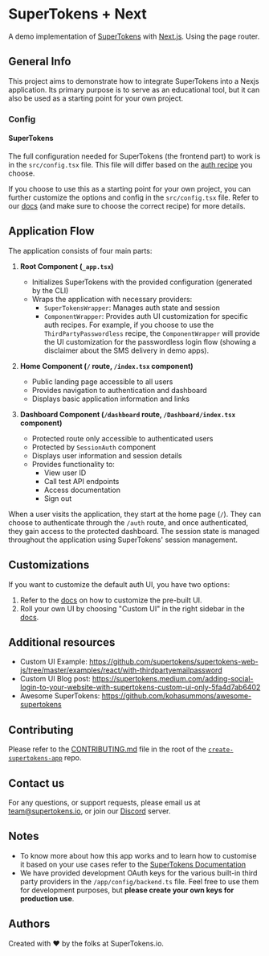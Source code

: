 # SuperTokens + Next

A demo implementation of [SuperTokens](https://supertokens.com/) with [Next.js](https://nextjs.org/). Using the page router.

## General Info

This project aims to demonstrate how to integrate SuperTokens into a Nexjs application. Its primary purpose is to serve as an educational tool, but it can also be used as a starting point for your own project.

### Config

#### SuperTokens

The full configuration needed for SuperTokens (the frontend part) to work is in the `src/config.tsx` file. This file will differ based on the [auth recipe](https://supertokens.com/docs/guides) you choose.

If you choose to use this as a starting point for your own project, you can further customize the options and config in the `src/config.tsx` file. Refer to our [docs](https://supertokens.com/docs) (and make sure to choose the correct recipe) for more details.

## Application Flow

The application consists of four main parts:

1. **Root Component (`_app.tsx`)**

    - Initializes SuperTokens with the provided configuration (generated by the CLI)
    - Wraps the application with necessary providers:
        - `SuperTokensWrapper`: Manages auth state and session
        - `ComponentWrapper`: Provides auth UI customization for specific auth recipes. For example, if you choose to use the `ThirdPartyPasswordless` recipe, the `ComponentWrapper` will provide the UI customization for the passwordless login flow (showing a disclaimer about the SMS delivery in demo apps).

2. **Home Component (`/` route, `/index.tsx` component)**

    - Public landing page accessible to all users
    - Provides navigation to authentication and dashboard
    - Displays basic application information and links

3. **Dashboard Component (`/dashboard` route, `/Dashboard/index.tsx` component)**
    - Protected route only accessible to authenticated users
    - Protected by `SessionAuth` component
    - Displays user information and session details
    - Provides functionality to:
        - View user ID
        - Call test API endpoints
        - Access documentation
        - Sign out

When a user visits the application, they start at the home page (`/`). They can choose to authenticate through the `/auth` route, and once authenticated, they gain access to the protected dashboard. The session state is managed throughout the application using SuperTokens' session management.

## Customizations

If you want to customize the default auth UI, you have two options:

1. Refer to the [docs](https://supertokens.com/docs/thirdpartyemailpassword/advanced-customizations/react-component-override/usage) on how to customize the pre-built UI.
2. Roll your own UI by choosing "Custom UI" in the right sidebar in the [docs](https://supertokens.com/docs/thirdpartyemailpassword/quickstart/frontend-setup).

## Additional resources

-   Custom UI Example: https://github.com/supertokens/supertokens-web-js/tree/master/examples/react/with-thirdpartyemailpassword
-   Custom UI Blog post: https://supertokens.medium.com/adding-social-login-to-your-website-with-supertokens-custom-ui-only-5fa4d7ab6402
-   Awesome SuperTokens: https://github.com/kohasummons/awesome-supertokens

## Contributing

Please refer to the [CONTRIBUTING.md](https://github.com/supertokens/create-supertokens-app/blob/master/CONTRIBUTING.md) file in the root of the [`create-supertokens-app`](https://github.com/supertokens/create-supertokens-app) repo.

## Contact us

For any questions, or support requests, please email us at team@supertokens.io, or join our [Discord](https://supertokens.io/discord) server.

## Notes

-   To know more about how this app works and to learn how to customise it based on your use cases refer to the [SuperTokens Documentation](https://supertokens.com/docs/guides)
-   We have provided development OAuth keys for the various built-in third party providers in the `/app/config/backend.ts` file. Feel free to use them for development purposes, but **please create your own keys for production use**.

## Authors

Created with :heart: by the folks at SuperTokens.io.
